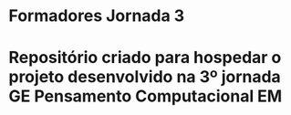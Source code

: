 # Formadores Jornada 3
# Repositório criado para hospedar o projeto desenvolvido na 3º jornada GE Pensamento Computacional EM
